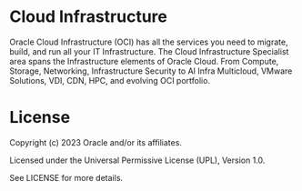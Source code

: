 # Cloud Infrastructure

Oracle Cloud Infrastructure (OCI) has all the services you need to migrate, build, and run all your IT Infrastructure. The Cloud Infrastructure Specialist area spans the Infrastructure elements of Oracle Cloud. From Compute, Storage, Networking, Infrastructure Security to AI Infra Multicloud, VMware Solutions, VDI, CDN, HPC, and evolving OCI portfolio.

# License

Copyright (c) 2023 Oracle and/or its affiliates.

Licensed under the Universal Permissive License (UPL), Version 1.0.

See LICENSE for more details.